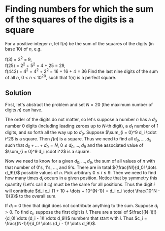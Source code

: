 # Finding numbers for which the sum of the squares of the digits is a square

For a positive integer <var>n</var>, let f(<var>n</var>) be the sum of the squares of the digits (in base 10) of <var>n</var>, e.g.
<p class="margin_left">f(3) = 3<sup>2</sup> = 9,<br />
f(25) = 2<sup>2</sup> + 5<sup>2</sup> = 4 + 25 = 29,<br />
f(442) = 4<sup>2</sup> + 4<sup>2</sup> + 2<sup>2</sup> = 16 + 16 + 4 = 36
Find the last nine digits of the sum of all <var>n</var>, 0 &lt; <var>n</var> &lt; 10<sup>20</sup>, such that f(<var>n</var>) is a perfect square.

## Solution

First, let's abstract the problem and set $N = 20$ (the maximum number of digits $n$) can have.

The order of the digits do not matter, so let's suppose a number $n$ has a $d_0$ number $0$ digits (including leading zeroes up to $N$-th digit), a $d_1$ number of $1$ digits, and so forth all the way up to $d_9$. Suppose $\sum_{i = 0}^9 d_i \cdot i^2$ is a square. Then $f(n)$ is a square. Thus we need to find all $d_0, \dots, d_9$ such that $d_0 + \dots + d_9 = N$, $0 \le d_0, \dots, d_9$ and the associated value of $\sum_{i = 0}^9 d_i \cdot i^2$ is a square.

Now we need to know for a given $d_0, \dots, d_9$, the sum of all values of $n$ with that number of $0$'s, $1$'s, $\dots$, and $9$'s. There are in total ${\frac{N!}{d_0! \dots d_9!}}$ possible values of $n$. Pick arbitrary $0 \le i \le 9$. Then we need to find how many times $d_i$ occurs in a given position. Notice that by symmetry this quantity (Let's call it $c_i$) must be the same for all positions. Thus the digit $i$ will contribute $d_i c_i (1 + 10 + \dots + 10^{N-1}) = d_i c_i \cdot \frac{10^N - 1}{9}$ to the overall sum.

If $d_i = 0$ then that digit does not contribute anything to the sum. Suppose $d_i > 0$. To find $c_i$, suppose the first digit is $i$. There are a total of $\frac{(N-1)!}{d_0! \dots (d_i - 1)! \dots d_9!}$ numbers that start with $i$. Thus $c_i = \frac{(N-1)!}{d_0! \dots (d_i - 1)! \dots d_9!}$.